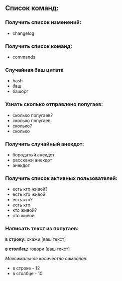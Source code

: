 ## Список команд:

### Получить список изменений:
- changelog

### Получить список команд:
- commands

### Случайная баш цитата
- bash
- баш
- башорг

### Узнать сколько отправлено попугаев:
- сколько попугаев?
- сколько попугаев
- сколько?
- сколько

### Получить случайный анекдот:
- бородатый анекдот
- расскажи анекдот
- анекдот

### Получить список активных пользователей:
- есть кто живой?
- есть кто живой
- есть кто?
- есть кто
- кто живой?
- кто живой

### Написать текст из попугаев:

**в строку:** скажи [ваш текст]

**в столбец:** говори [ваш текст]

*Максимальное количество символов:*
- в строке - 12
- в столбце - 10
